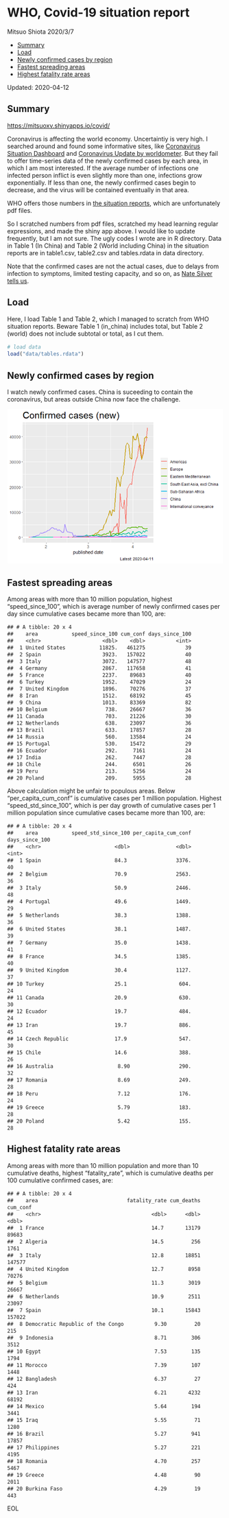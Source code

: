 WHO, Covid-19 situation report
================
Mitsuo Shiota
2020/3/7

  - [Summary](#summary)
  - [Load](#load)
  - [Newly confirmed cases by region](#newly-confirmed-cases-by-region)
  - [Fastest spreading areas](#fastest-spreading-areas)
  - [Highest fatality rate areas](#highest-fatality-rate-areas)

Updated: 2020-04-12

## Summary

<https://mitsuoxv.shinyapps.io/covid/>

Coronavirus is affecting the world economy. Uncertaintiy is very high. I
searched around and found some informative sites, like [Coronavirus
Situation
Dashboard](https://who.maps.arcgis.com/apps/opsdashboard/index.html#/c88e37cfc43b4ed3baf977d77e4a0667)
and [Coronavirus Update by
worldometer](https://www.worldometers.info/coronavirus/). But they fail
to offer time-series data of the newly confirmed cases by each area, in
which I am most interested. If the average number of infections one
infected person inflict is even slightly more than one, infections grow
exponentially. If less than one, the newly confirmed cases begin to
decrease, and the virus will be contained eventually in that area.

WHO offers those numbers in [the situation
reports](https://www.who.int/emergencies/diseases/novel-coronavirus-2019/situation-reports/),
which are unfortunately pdf files.

So I scratched numbers from pdf files, scratched my head learning
regular expressions, and made the shiny app above. I would like to
update frequently, but I am not sure. The ugly codes I wrote are in R
directory. Data in Table 1 (In China) and Table 2 (World including
China) in the situation reports are in table1.csv, table2.csv and
tables.rdata in data directory.

Note that the confirmed cases are not the actual cases, due to delays
from infection to symptoms, limited testing capacity, and so on, as
[Nate Silver tells
us](https://fivethirtyeight.com/features/coronavirus-case-counts-are-meaningless/).

## Load

Here, I load Table 1 and Table 2, which I managed to scratch from WHO
situation reports. Beware Table 1 (in\_china) includes total, but Table
2 (world) does not include subtotal or total, as I cut them.

``` r
# load data
load("data/tables.rdata")
```

## Newly confirmed cases by region

I watch newly confirmed cases. China is suceeding to contain the
coronavirus, but areas outside China now face the challenge.

![](README_files/figure-gfm/chart-1.png)<!-- -->

## Fastest spreading areas

Among areas with more than 10 million population, highest
“speed\_since\_100”, which is average number of newly confirmed cases
per day since cumulative cases became more than 100, are:

    ## # A tibble: 20 x 4
    ##    area           speed_since_100 cum_conf days_since_100
    ##    <chr>                    <dbl>    <dbl>          <int>
    ##  1 United States           11825.   461275             39
    ##  2 Spain                    3923.   157022             40
    ##  3 Italy                    3072.   147577             48
    ##  4 Germany                  2867.   117658             41
    ##  5 France                   2237.    89683             40
    ##  6 Turkey                   1952.    47029             24
    ##  7 United Kingdom           1896.    70276             37
    ##  8 Iran                     1512.    68192             45
    ##  9 China                    1013.    83369             82
    ## 10 Belgium                   738.    26667             36
    ## 11 Canada                    703.    21226             30
    ## 12 Netherlands               638.    23097             36
    ## 13 Brazil                    633.    17857             28
    ## 14 Russia                    560.    13584             24
    ## 15 Portugal                  530.    15472             29
    ## 16 Ecuador                   292.     7161             24
    ## 17 India                     262.     7447             28
    ## 18 Chile                     244.     6501             26
    ## 19 Peru                      213.     5256             24
    ## 20 Poland                    209.     5955             28

Above calculation might be unfair to populous areas. Below
“per\_capita\_cum\_conf” is cumulative cases per 1 million population.
Highest “speed\_std\_since\_100”, which is per day growth of cumulative
cases per 1 million population since cumulative cases became more than
100, are:

    ## # A tibble: 20 x 4
    ##    area           speed_std_since_100 per_capita_cum_conf days_since_100
    ##    <chr>                        <dbl>               <dbl>          <int>
    ##  1 Spain                        84.3                3376.             40
    ##  2 Belgium                      70.9                2563.             36
    ##  3 Italy                        50.9                2446.             48
    ##  4 Portugal                     49.6                1449.             29
    ##  5 Netherlands                  38.3                1388.             36
    ##  6 United States                38.1                1487.             39
    ##  7 Germany                      35.0                1438.             41
    ##  8 France                       34.5                1385.             40
    ##  9 United Kingdom               30.4                1127.             37
    ## 10 Turkey                       25.1                 604.             24
    ## 11 Canada                       20.9                 630.             30
    ## 12 Ecuador                      19.7                 484.             24
    ## 13 Iran                         19.7                 886.             45
    ## 14 Czech Republic               17.9                 547.             30
    ## 15 Chile                        14.6                 388.             26
    ## 16 Australia                     8.90                290.             32
    ## 17 Romania                       8.69                249.             28
    ## 18 Peru                          7.12                176.             24
    ## 19 Greece                        5.79                183.             28
    ## 20 Poland                        5.42                155.             28

## Highest fatality rate areas

Among areas with more than 10 million population and more than 10
cumulative deaths, highest “fatality\_rate”, which is cumulative deaths
per 100 cumulative confirmed cases, are:

    ## # A tibble: 20 x 4
    ##    area                             fatality_rate cum_deaths cum_conf
    ##    <chr>                                    <dbl>      <dbl>    <dbl>
    ##  1 France                                   14.7       13179    89683
    ##  2 Algeria                                  14.5         256     1761
    ##  3 Italy                                    12.8       18851   147577
    ##  4 United Kingdom                           12.7        8958    70276
    ##  5 Belgium                                  11.3        3019    26667
    ##  6 Netherlands                              10.9        2511    23097
    ##  7 Spain                                    10.1       15843   157022
    ##  8 Democratic Republic of the Congo          9.30         20      215
    ##  9 Indonesia                                 8.71        306     3512
    ## 10 Egypt                                     7.53        135     1794
    ## 11 Morocco                                   7.39        107     1448
    ## 12 Bangladesh                                6.37         27      424
    ## 13 Iran                                      6.21       4232    68192
    ## 14 Mexico                                    5.64        194     3441
    ## 15 Iraq                                      5.55         71     1280
    ## 16 Brazil                                    5.27        941    17857
    ## 17 Philippines                               5.27        221     4195
    ## 18 Romania                                   4.70        257     5467
    ## 19 Greece                                    4.48         90     2011
    ## 20 Burkina Faso                              4.29         19      443

EOL
